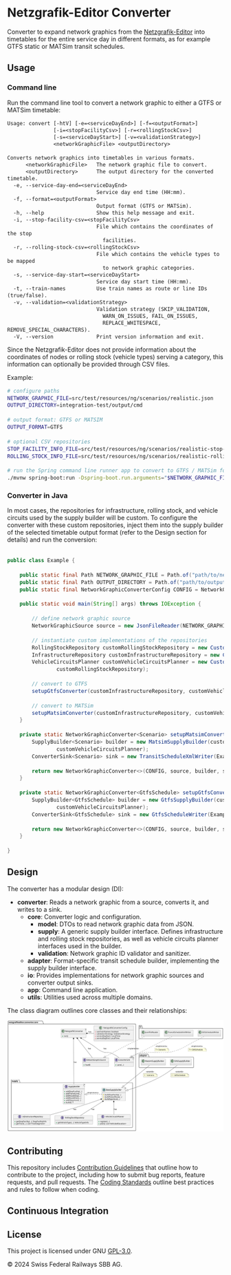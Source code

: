 # Netzgrafik-Editor Converter

Converter to expand network graphics from
the [Netzgrafik-Editor](https://github.com/SchweizerischeBundesbahnen/netzgrafik-editor-frontend) into timetables for
the entire service day in different formats, as for example GTFS static or MATSim transit schedules.

## Usage

### Command line

Run the command line tool to convert a network graphic to either a GTFS or MATSim timetable:

```text
Usage: convert [-htV] [-e=<serviceDayEnd>] [-f=<outputFormat>]
               [-i=<stopFacilityCsv>] [-r=<rollingStockCsv>]
               [-s=<serviceDayStart>] [-v=<validationStrategy>]
               <networkGraphicFile> <outputDirectory>
               
Converts network graphics into timetables in various formats.
      <networkGraphicFile>   The network graphic file to convert.
      <outputDirectory>      The output directory for the converted timetable.
  -e, --service-day-end=<serviceDayEnd>
                             Service day end time (HH:mm).
  -f, --format=<outputFormat>
                             Output format (GTFS or MATSim).
  -h, --help                 Show this help message and exit.
  -i, --stop-facility-csv=<stopFacilityCsv>
                             File which contains the coordinates of the stop
                               facilities.
  -r, --rolling-stock-csv=<rollingStockCsv>
                             File which contains the vehicle types to be mapped
                               to network graphic categories.
  -s, --service-day-start=<serviceDayStart>
                             Service day start time (HH:mm).
  -t, --train-names          Use train names as route or line IDs (true/false).
  -v, --validation=<validationStrategy>
                             Validation strategy (SKIP_VALIDATION,
                               WARN_ON_ISSUES, FAIL_ON_ISSUES,
                               REPLACE_WHITESPACE, REMOVE_SPECIAL_CHARACTERS).
  -V, --version              Print version information and exit.
```

Since the Netzgrafik-Editor does not provide information about the coordinates of nodes or rolling stock (vehicle types)
serving a category, this information can optionally be provided through CSV files.

Example:

```sh
# configure paths
NETWORK_GRAPHIC_FILE=src/test/resources/ng/scenarios/realistic.json
OUTPUT_DIRECTORY=integration-test/output/cmd

# output format: GTFS or MATSIM 
OUTPUT_FORMAT=GTFS

# optional CSV repositories
STOP_FACILITY_INFO_FILE=src/test/resources/ng/scenarios/realistic-stop-facility-info.csv
ROLLING_STOCK_INFO_FILE=src/test/resources/ng/scenarios/realistic-rolling-stock-info.csv

# run the Spring command line runner app to convert to GTFS / MATSim format
./mvnw spring-boot:run -Dspring-boot.run.arguments="$NETWORK_GRAPHIC_FILE $OUTPUT_DIRECTORY -f $OUTPUT_FORMAT -i $STOP_FACILITY_INFO_FILE -r $ROLLING_STOCK_INFO_FILE"
```

### Converter in Java

In most cases, the repositories for infrastructure, rolling stock, and vehicle circuits used by the supply builder will
be custom. To configure the converter with these custom repositories, inject them into the supply builder of the
selected timetable output format (refer to the Design section for details) and run the conversion:

```java

public class Example {

    public static final Path NETWORK_GRAPHIC_FILE = Path.of("path/to/networkGraphic.json");
    public static final Path OUTPUT_DIRECTORY = Path.of("path/to/outputDirectory");
    public static final NetworkGraphicConverterConfig CONFIG = NetworkGraphicConverterConfig.builder().build();

    public static void main(String[] args) throws IOException {

        // define network graphic source
        NetworkGraphicSource source = new JsonFileReader(NETWORK_GRAPHIC_FILE);

        // instantiate custom implementations of the repositories
        RollingStockRepository customRollingStockRepository = new CustomRollingStockRepository();
        InfrastructureRepository customInfrastructureRepository = new CustomInfrastructureRepository();
        VehicleCircuitsPlanner customVehicleCircuitsPlanner = new CustomVehicleCircuitsPlanner(
                customRollingStockRepository);

        // convert to GTFS
        setupGtfsConverter(customInfrastructureRepository, customVehicleCircuitsPlanner, source).run();

        // convert to MATSim
        setupMatsimConverter(customInfrastructureRepository, customVehicleCircuitsPlanner, source).run();
    }

    private static NetworkGraphicConverter<Scenario> setupMatsimConverter(InfrastructureRepository customInfrastructureRepository, VehicleCircuitsPlanner customVehicleCircuitsPlanner, NetworkGraphicSource source) {
        SupplyBuilder<Scenario> builder = new MatsimSupplyBuilder(customInfrastructureRepository,
                customVehicleCircuitsPlanner);
        ConverterSink<Scenario> sink = new TransitScheduleXmlWriter(Example.OUTPUT_DIRECTORY, "");

        return new NetworkGraphicConverter<>(CONFIG, source, builder, sink);
    }

    private static NetworkGraphicConverter<GtfsSchedule> setupGtfsConverter(InfrastructureRepository customInfrastructureRepository, VehicleCircuitsPlanner customVehicleCircuitsPlanner, NetworkGraphicSource source) {
        SupplyBuilder<GtfsSchedule> builder = new GtfsSupplyBuilder(customInfrastructureRepository,
                customVehicleCircuitsPlanner);
        ConverterSink<GtfsSchedule> sink = new GtfsScheduleWriter(Example.OUTPUT_DIRECTORY);

        return new NetworkGraphicConverter<>(CONFIG, source, builder, sink);
    }

}
```

## Design

The converter has a modular design (DI):

- **converter**: Reads a network graphic from a source, converts it, and writes to a sink.
    - **core**: Converter logic and configuration.
        - **model**: DTOs to read network graphic data from JSON.
        - **supply**: A generic supply builder interface. Defines infrastructure and rolling stock repositories, as well
          as vehicle circuits planner interfaces used in the builder.
        - **validation**: Network graphic ID validator and sanitizer.
    - **adapter**: Format-specific transit schedule builder, implementing the supply builder interface.
    - **io**: Provides implementations for network graphic sources and converter output sinks.
    - **app**: Command line application.
    - **utils**: Utilities used across multiple domains.

The class diagram outlines core classes and their relationships:

![Class diagram](docs/uml/class-diagram.svg)

## Contributing

This repository includes [Contribution Guidelines](CONTRIBUTING.md) that outline how to contribute to the project,
including how to submit bug reports, feature requests, and pull requests. The [Coding Standards](CODING_STANDARDS.md)
outline best practices and rules to follow when coding.

## Continuous Integration

## License

This project is licensed under GNU [GPL-3.0](LICENSE).

© 2024 Swiss Federal Railways SBB AG.
